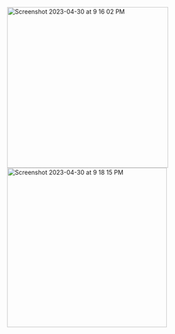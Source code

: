 <img width="375" alt="Screenshot 2023-04-30 at 9 16 02 PM" src="https://user-images.githubusercontent.com/132212011/235362704-943c4039-1b57-497a-a4ff-a980e5fbee82.png">
<img width="372" alt="Screenshot 2023-04-30 at 9 18 15 PM" src="https://user-images.githubusercontent.com/132212011/235362900-939c4d3e-c623-4fe6-a3ec-99b07ae8c8c5.png">
